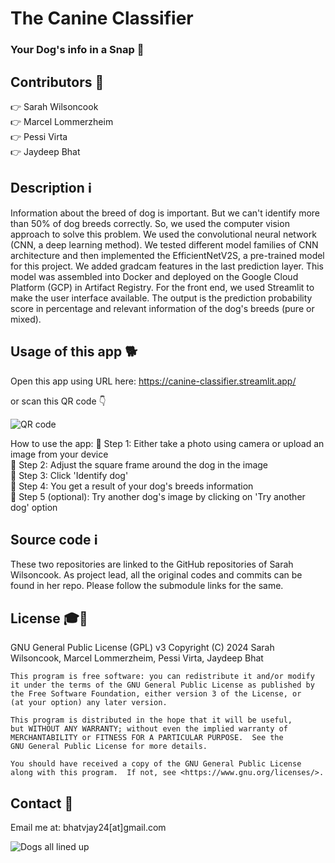 # The Canine Classifier
### Your Dog's info in a Snap 🐶

## Contributors 👫
👉 Sarah Wilsoncook <br>
👉 Marcel Lommerzheim <br>
👉 Pessi Virta <br>
👉 Jaydeep Bhat <br>

## Description ℹ️
Information about the breed of dog is important. But we can't identify more than 50% of dog breeds correctly. So, we used the computer vision approach to solve this problem. We used the convolutional neural network (CNN, a deep learning method). We tested different model families of CNN architecture and then implemented the EfficientNetV2S, a pre-trained model for this project. We added gradcam features in the last prediction layer. This model was assembled into Docker and deployed on the Google Cloud Platform (GCP) in Artifact Registry. For the front end, we used Streamlit to make the user interface available. The output is the prediction probability score in percentage and relevant information of the dog's breeds (pure or mixed).

## Usage of this app 🐕
Open this app using URL here: https://canine-classifier.streamlit.app/

or scan this QR code 👇

![QR code](https://github.com/wilsoncooked/canine-classifier-app/blob/master/images/qrcode.png)

How to use the app:
🚀 Step 1: Either take a photo using camera or upload an image from your device <br>
🚀 Step 2: Adjust the square frame around the dog in the image <br>
🚀 Step 3: Click 'Identify dog' <br>
🚀 Step 4: You get a result of your dog's breeds information <br>
🚀 Step 5 (optional): Try another dog's image by clicking on 'Try another dog' option <br>

## Source code ℹ️
These two repositories are linked to the GitHub repositories of Sarah Wilsoncook. As project lead, all the original codes and commits can be found in her repo. Please follow the  submodule links for the same.

## License 🎓👀
GNU General Public License (GPL) v3
    Copyright (C) 2024 Sarah Wilsoncook, Marcel Lommerzheim, Pessi Virta, Jaydeep Bhat

    This program is free software: you can redistribute it and/or modify
    it under the terms of the GNU General Public License as published by
    the Free Software Foundation, either version 3 of the License, or
    (at your option) any later version.

    This program is distributed in the hope that it will be useful,
    but WITHOUT ANY WARRANTY; without even the implied warranty of
    MERCHANTABILITY or FITNESS FOR A PARTICULAR PURPOSE.  See the
    GNU General Public License for more details.

    You should have received a copy of the GNU General Public License
    along with this program.  If not, see <https://www.gnu.org/licenses/>.

## Contact 📧
Email me at: bhatvjay24[at]gmail.com

![Dogs all lined up](https://images.unsplash.com/photo-1494947665470-20322015e3a8?w=800&auto=format&fit=crop&q=60&ixlib=rb-4.0.3&ixid=M3wxMjA3fDB8MHxzZWFyY2h8MTJ8fGRvZ3N8ZW58MHx8MHx8fDI%3D)
